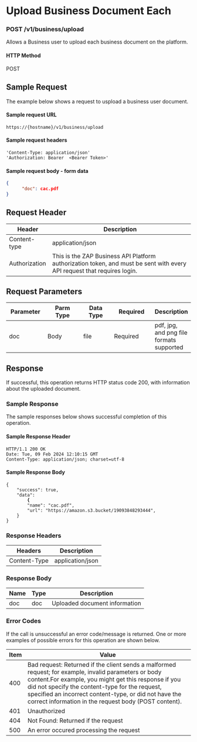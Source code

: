 # Upload Business Document Each

### POST /v1/business/upload <a href="#top" id="top"></a>

Allows a Business user to upload each business document on the platform.

#### HTTP Method <a href="#top" id="top"></a>

POST

## Sample Request <a href="#samplerequest" id="samplerequest"></a>

The example below shows a request to uspload a business user document.

#### **Sample request** URL <a href="#top" id="top"></a>

```
https://{hostname}/v1/business/upload
```

#### **Sample request headers** <a href="#top" id="top"></a>

```
'Content-Type: application/json'
'Authorization: Bearer  <Bearer Token>'
```

#### **Sample request body - form data** <a href="#top" id="top"></a>

```json
{
      "doc": cac.pdf
}
```

## Request Header <a href="#samplerequest" id="samplerequest"></a>

| Header        | Description                                                                                                             |
| ------------- | ----------------------------------------------------------------------------------------------------------------------- |
| Content-type  | application/json                                                                                                        |
| Authorization | This is the ZAP Business API Platform authorization token, and must be sent with every API request that requires login. |

## Request Parameters <a href="#samplerequest" id="samplerequest"></a>

<table><thead><tr><th width="91">Parameter</th><th width="91">Parm Type</th><th width="75">Data Type</th><th width="101">Required</th><th>Description</th></tr></thead><tbody><tr><td>doc</td><td>Body</td><td>file</td><td>Required</td><td>pdf, jpg, and png file formats supported</td></tr></tbody></table>

## Response <a href="#samplerequest" id="samplerequest"></a>

If successful, this operation returns HTTP status code 200, with information about the uploaded document.

### Sample Response <a href="#samplerequest" id="samplerequest"></a>

The sample responses below shows successful completion of this operation.

#### **Sample** Response Header <a href="#top" id="top"></a>

```
HTTP/1.1 200 OK
Date: Tue, 09 Feb 2024 12:10:15 GMT
Content-Type: application/json; charset=utf-8
```

#### **Sample** Response Body <a href="#top" id="top"></a>

<pre class="language-json"><code class="lang-json">{
    "success": true,
    "data":
<strong>        {
</strong>        "name": "cac.pdf",
        "url": "https://amazon.s3.bucket/19093848293444",
    }
}
</code></pre>

### Response Headers <a href="#samplerequest" id="samplerequest"></a>

| Headers      | Description      |
| ------------ | ---------------- |
| Content-Type | application/json |

### Response Body <a href="#samplerequest" id="samplerequest"></a>

| Name | Type | Description                   |
| ---- | ---- | ----------------------------- |
| doc  | doc  | Uploaded document information |

### Error Codes <a href="#samplerequest" id="samplerequest"></a>

If the call is unsuccessful an error code/message is returned. One or more examples of possible errors for this operation are shown below.

| Item | Value                                                                                                                                                                                                                                                                                                                             |
| ---- | --------------------------------------------------------------------------------------------------------------------------------------------------------------------------------------------------------------------------------------------------------------------------------------------------------------------------------- |
| 400  | Bad request: Returned if the client sends a malformed request; for example, invalid parameters or body content.For example, you might get this response if you did not specify the content-type for the request, specified an incorrect content-type, or did not have the correct information in the request body (POST content). |
| 401  | Unauthorized                                                                                                                                                                                                                                                                                                                      |
| 404  | Not Found: Returned if the request                                                                                                                                                                                                                                                                                                |
| 500  | An error occured processing the request                                                                                                                                                                                                                                                                                           |
